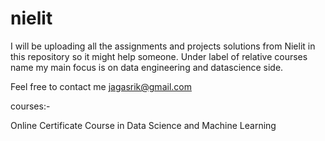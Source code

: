 # nielit
I will be uploading all the assignments and projects solutions from Nielit in this repository so it might help someone. 
Under label of relative courses name my main focus is on data engineering and datascience side. 

Feel free to contact me jagasrik@gmail.com

courses:- 

Online Certificate Course in Data Science and Machine Learning


